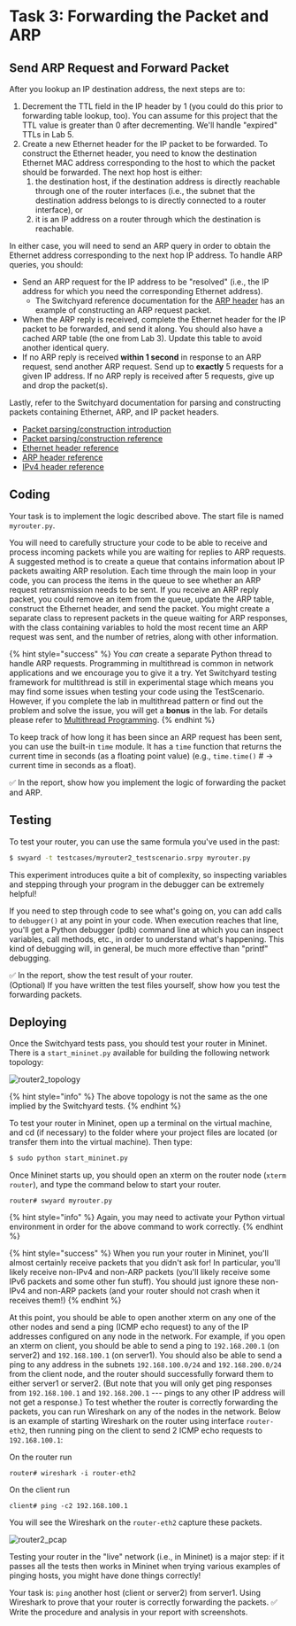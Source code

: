 # Task 3: Forwarding the Packet and ARP

## Send ARP Request and Forward Packet

After you lookup an IP destination address, the next steps are to:

1. Decrement the TTL field in the IP header by 1 (you could do this prior to forwarding table lookup, too). You can assume for this project that the TTL value is greater than 0 after decrementing. We'll handle "expired" TTLs in Lab 5.
2. Create a new Ethernet header for the IP packet to be forwarded. To construct the Ethernet header, you need to know the destination Ethernet MAC address corresponding to the host to which the packet should be forwarded. The next hop host is either:
   1. the destination host, if the destination address is directly reachable through one of the router interfaces (i.e., the subnet that the destination address belongs to is directly connected to a router interface), or
   2. it is an IP address on a router through which the destination is reachable.

In either case, you will need to send an ARP query in order to obtain the Ethernet address corresponding to the next hop IP address. To handle ARP queries, you should:

* Send an ARP request for the IP address to be "resolved" (i.e., the IP address for which you need the corresponding Ethernet address).
  * The Switchyard reference documentation for the [ARP header](https://pavinberg.gitee.io/switchyard/reference.html#arp-address-resolution-protocol-header) has an example of constructing an ARP request packet.
* When the ARP reply is received, complete the Ethernet header for the IP packet to be forwarded, and send it along. You should also have a cached ARP table (the one from Lab 3). Update this table to avoid another identical query.
* If no ARP reply is received **within 1 second** in response to an ARP request, send another ARP request. Send up to **exactly** 5 requests for a given IP address. If no ARP reply is received after 5 requests, give up and drop the packet(s).

Lastly, refer to the Switchyard documentation for parsing and constructing packets containing Ethernet, ARP, and IP packet headers.

* [Packet parsing/construction introduction](https://pavinberg.gitee.io/switchyard/writing\_a\_program.html#introduction-to-packet-parsing-and-construction)
* [Packet parsing/construction reference](https://pavinberg.gitee.io/switchyard/reference.html#packet-parsing-and-construction-reference)
* [Ethernet header reference](https://pavinberg.gitee.io/switchyard/reference.html#ethernet-header)
* [ARP header reference](https://pavinberg.gitee.io/switchyard/reference.html#arp-address-resolution-protocol-header)
* [IPv4 header reference](https://pavinberg.gitee.io/switchyard/reference.html#ip-version-4-header)

## Coding

Your task is to implement the logic described above. The start file is named `myrouter.py`.

You will need to carefully structure your code to be able to receive and process incoming packets while you are waiting for replies to ARP requests. A suggested method is to create a queue that contains information about IP packets awaiting ARP resolution. Each time through the main loop in your code, you can process the items in the queue to see whether an ARP request retransmission needs to be sent. If you receive an ARP reply packet, you could remove an item from the queue, update the ARP table, construct the Ethernet header, and send the packet. You might create a separate class to represent packets in the queue waiting for ARP responses, with the class containing variables to hold the most recent time an ARP request was sent, and the number of retries, along with other information.

{% hint style="success" %}
You _can_ create a separate Python thread to handle ARP requests. Programming in multithread is common in network applications and we encourage you to give it a try. Yet Switchyard testing framework for multithread is still in experimental stage which means you may find some issues when testing your code using the TestScenario. However, if you complete the lab in multithread pattern or find out the problem and solve the issue, you will get a **bonus** in the lab. For details please refer to [Multithread Programming](../../appendix/multithread-programming.md).
{% endhint %}

To keep track of how long it has been since an ARP request has been sent, you can use the built-in `time` module. It has a `time` function that returns the current time in seconds (as a floating point value) (e.g., `time.time()` # → current time in seconds as a float).

✅ In the report, show how you implement the logic of forwarding the packet and ARP.

## Testing

To test your router, you can use the same formula you've used in the past:

```bash
$ swyard -t testcases/myrouter2_testscenario.srpy myrouter.py
```

This experiment introduces quite a bit of complexity, so inspecting variables and stepping through your program in the debugger can be extremely helpful!

If you need to step through code to see what's going on, you can add calls to `debugger()` at any point in your code. When execution reaches that line, you'll get a Python debugger (pdb) command line at which you can inspect variables, call methods, etc., in order to understand what's happening. This kind of debugging will, in general, be much more effective than "printf" debugging.

✅ In the report, show the test result of your router.\
(Optional) If you have written the test files yourself, show how you test the forwarding packets.

## Deploying

Once the Switchyard tests pass, you should test your router in Mininet. There is a `start_mininet.py` available for building the following network topology:

![router2\_topology](<../../.gitbook/assets/router2\_topology (2).png>)

{% hint style="info" %}
The above topology is not the same as the one implied by the Switchyard tests.
{% endhint %}

To test your router in Mininet, open up a terminal on the virtual machine, and cd (if necessary) to the folder where your project files are located (or transfer them into the virtual machine). Then type:

```bash
$ sudo python start_mininet.py
```

Once Mininet starts up, you should open an xterm on the router node (`xterm router`), and type the command below to start your router.

```clike
router# swyard myrouter.py
```

{% hint style="info" %}
Again, you may need to activate your Python virtual environment in order for the above command to work correctly.
{% endhint %}

{% hint style="success" %}
When you run your router in Mininet, you'll almost certainly receive packets that you didn't ask for! In particular, you'll likely receive non-IPv4 and non-ARP packets (you'll likely receive some IPv6 packets and some other fun stuff). You should just ignore these non-IPv4 and non-ARP packets (and your router should not crash when it receives them!)
{% endhint %}

At this point, you should be able to open another xterm on any one of the other nodes and send a ping (ICMP echo request) to any of the IP addresses configured on any node in the network. For example, if you open an xterm on client, you should be able to send a ping to `192.168.200.1` (on server2) and `192.168.100.1` (on server1). You should also be able to send a ping to any address in the subnets `192.168.100.0/24` and `192.168.200.0/24` from the client node, and the router should successfully forward them to either server1 or server2. (But note that you will only get ping responses from `192.168.100.1` and `192.168.200.1` --- pings to any other IP address will not get a response.) To test whether the router is correctly forwarding the packets, you can run Wireshark on any of the nodes in the network. Below is an example of starting Wireshark on the router using interface `router-eth2`, then running ping on the client to send 2 ICMP echo requests to `192.168.100.1`:

On the router run

```clike
router# wireshark -i router-eth2
```

On the client run

```clike
client# ping -c2 192.168.100.1
```

You will see the Wireshark on the `router-eth2` capture these packets.

![router2\_pcap](<../../.gitbook/assets/router2\_pcap (1).png>)

Testing your router in the "live" network (i.e., in Mininet) is a major step: if it passes all the tests then works in Mininet when trying various examples of pinging hosts, you might have done things correctly!

Your task is: `ping` another host (client or server2) from server1. Using Wireshark to prove that your router is correctly forwarding the packets. ✅ Write the procedure and analysis in your report with screenshots.
